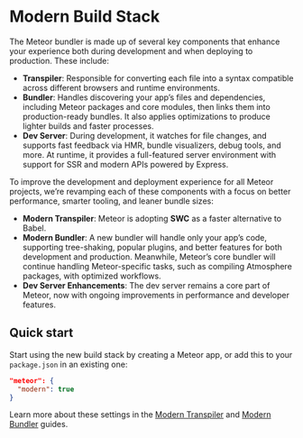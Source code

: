 # Modern Build Stack

The Meteor bundler is made up of several key components that enhance your experience both during development and when deploying to production. These include:

- **Transpiler**: Responsible for converting each file into a syntax compatible across different browsers and runtime environments.
- **Bundler**: Handles discovering your app’s files and dependencies, including Meteor packages and core modules, then links them into production-ready bundles. It also applies optimizations to produce lighter builds and faster processes.
- **Dev Server**: During development, it watches for file changes, and supports fast feedback via HMR, bundle visualizers, debug tools, and more. At runtime, it provides a full-featured server environment with support for SSR and modern APIs powered by Express.

To improve the development and deployment experience for all Meteor projects, we’re revamping each of these components with a focus on better performance, smarter tooling, and leaner bundle sizes:

- **Modern Transpiler**: Meteor is adopting **SWC** as a faster alternative to Babel.
- **Modern Bundler**: A new bundler will handle only your app’s code, supporting tree-shaking, popular plugins, and better features for both development and production. Meanwhile, Meteor’s core bundler will continue handling Meteor-specific tasks, such as compiling Atmosphere packages, with optimized workflows.
- **Dev Server Enhancements**: The dev server remains a core part of Meteor, now with ongoing improvements in performance and developer features.

## Quick start

Start using the new build stack by creating a Meteor app, or add this to your `package.json` in an existing one:

```json
"meteor": {
  "modern": true
}
```

Learn more about these settings in the [Modern Transpiler](modern-build-stack/modern-transpiler-swc.md) and [Modern Bundler](modern-build-stack/modern-bundler.md) guides.
